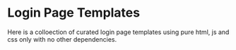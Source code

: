 # Login Page Templates

Here is a colloection of curated login page templates using pure html, js and css only with no other dependencies. 